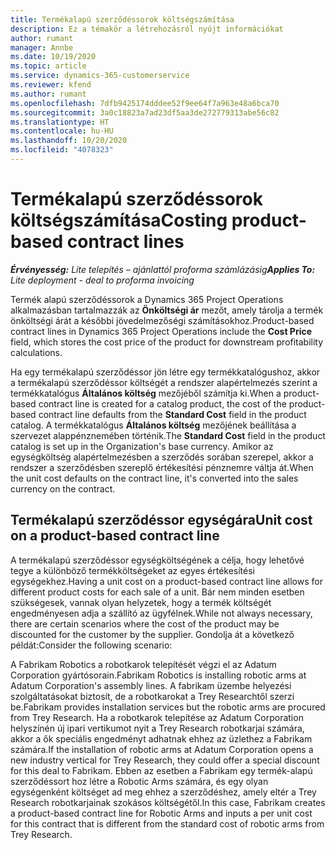 ```yaml
---
title: Termékalapú szerződéssorok költségszámítása
description: Ez a témakör a létrehozásról nyújt információkat
author: rumant
manager: Annbe
ms.date: 10/19/2020
ms.topic: article
ms.service: dynamics-365-customerservice
ms.reviewer: kfend
ms.author: rumant
ms.openlocfilehash: 7dfb9425174dddee52f9ee64f7a963e48a6bca70
ms.sourcegitcommit: 3a0c18823a7ad23df5aa3de272779313abe56c82
ms.translationtype: HT
ms.contentlocale: hu-HU
ms.lasthandoff: 10/20/2020
ms.locfileid: "4078323"
---
```

# <a name="costing-product-based-contract-lines"></a><span data-ttu-id="bda8e-103">Termékalapú szerződéssorok költségszámítása</span><span class="sxs-lookup"><span data-stu-id="bda8e-103">Costing product-based contract lines</span></span>

<span data-ttu-id="bda8e-104">_**Érvényesség:** Lite telepítés – ajánlattól proforma számlázásig_</span><span class="sxs-lookup"><span data-stu-id="bda8e-104">_**Applies To:** Lite deployment - deal to proforma invoicing_</span></span>


<span data-ttu-id="bda8e-105">Termék alapú szerződéssorok a Dynamics 365 Project Operations alkalmazásban tartalmazzák az **Önköltségi ár** mezőt, amely tárolja a termék önköltségi árát a későbbi jövedelmezőségi számításokhoz.</span><span class="sxs-lookup"><span data-stu-id="bda8e-105">Product-based contract lines in Dynamics 365 Project Operations include the **Cost Price** field, which stores the cost price of the product for downstream profitability calculations.</span></span>

<span data-ttu-id="bda8e-106">Ha egy termékalapú szerződéssor jön létre egy termékkatalógushoz, akkor a termékalapú szerződéssor költségét a rendszer alapértelmezés szerint a termékkatalógus **Általános költség** mezőjéből számítja ki.</span><span class="sxs-lookup"><span data-stu-id="bda8e-106">When a product-based contract line is created for a catalog product, the cost of the product-based contract line defaults from the **Standard Cost** field in the product catalog.</span></span> <span data-ttu-id="bda8e-107">A termékkatalógus **Általános költség** mezőjének beállítása a szervezet alappénznemében történik.</span><span class="sxs-lookup"><span data-stu-id="bda8e-107">The **Standard Cost** field in the product catalog is set up in the Organization's base currency.</span></span> <span data-ttu-id="bda8e-108">Amikor az egységköltség alapértelmezésben a szerződés sorában szerepel, akkor a rendszer a szerződésben szereplő értékesítési pénznemre váltja át.</span><span class="sxs-lookup"><span data-stu-id="bda8e-108">When the unit cost defaults on the contract line, it's converted into the sales currency on the contract.</span></span>

## <a name="unit-cost-on-a-product-based-contract-line"></a><span data-ttu-id="bda8e-109">Termékalapú szerződéssor egységára</span><span class="sxs-lookup"><span data-stu-id="bda8e-109">Unit cost on a product-based contract line</span></span>

<span data-ttu-id="bda8e-110">A termékalapú szerződéssor egységköltségének a célja, hogy lehetővé tegye a különböző termékköltségeket az egyes értékesítési egységekhez.</span><span class="sxs-lookup"><span data-stu-id="bda8e-110">Having a unit cost on a product-based contract line allows for different product costs for each sale of a unit.</span></span> <span data-ttu-id="bda8e-111">Bár nem minden esetben szükségesek, vannak olyan helyzetek, hogy a termék költségét engedményesen adja a szállító az ügyfélnek.</span><span class="sxs-lookup"><span data-stu-id="bda8e-111">While not always necessary, there are certain scenarios where the cost of the product may be discounted for the customer by the supplier.</span></span> <span data-ttu-id="bda8e-112">Gondolja át a következő példát:</span><span class="sxs-lookup"><span data-stu-id="bda8e-112">Consider the following scenario:</span></span>

<span data-ttu-id="bda8e-113">A Fabrikam Robotics a robotkarok telepítését végzi el az Adatum Corporation gyártósorain.</span><span class="sxs-lookup"><span data-stu-id="bda8e-113">Fabrikam Robotics is installing robotic arms at Adatum Corporation's assembly lines.</span></span> <span data-ttu-id="bda8e-114">A fabrikam üzembe helyezési szolgáltatásokat biztosít, de a robotkarokat a Trey Researchtől szerzi be.</span><span class="sxs-lookup"><span data-stu-id="bda8e-114">Fabrikam provides installation services but the robotic arms are procured from Trey Research.</span></span> <span data-ttu-id="bda8e-115">Ha a robotkarok telepítése az Adatum Corporation helyszínén új ipari vertikumot nyit a Trey Research robotkarjai számára, akkor a ők speciális engedményt adhatnak ehhez az üzlethez a Fabrikam számára.</span><span class="sxs-lookup"><span data-stu-id="bda8e-115">If the installation of robotic arms at Adatum Corporation opens a new industry vertical for Trey Research, they could offer a special discount for this deal to Fabrikam.</span></span> <span data-ttu-id="bda8e-116">Ebben az esetben a Fabrikam egy termék-alapú szerződéssort hoz létre a Robotic Arms számára, és egy olyan egységenként költséget ad meg ehhez a szerződéshez, amely eltér a Trey Research robotkarjainak szokásos költségétől.</span><span class="sxs-lookup"><span data-stu-id="bda8e-116">In this case, Fabrikam creates a product-based contract line for Robotic Arms and inputs a per unit cost for this contract that is different from the standard cost of robotic arms from Trey Research.</span></span>
